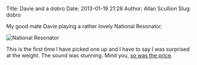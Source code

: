 Title: Davie and a dobro
Date: 2013-01-19 21:28
Author: Allan Scullion
Slug: dobro

My good mate Davie playing a rather lovely National Resonator. 

![National Resonator]({filename}/images/dobro.jpg)

This is the first time I have picked one up and I have to say I was surprised at the weight. The sound was stunning. Mind you, [so was the price][dobro].

[dobro]: http://www.thomann.de/gb/national_resophonic_style_o.htm "National Reso-Phonic Type O"